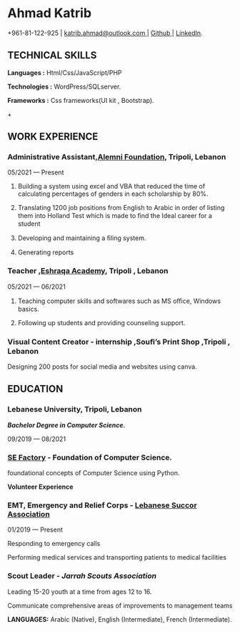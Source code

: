 ﻿

# **Ahmad Katrib**

+961-81-122-925 | <katrib.ahmad@outlook.com>[ ](mailto:katrib.ahmad@outlook.com)| [Github](https://github.com/ahmadkatrib13)[ ](https://github.com/ahmadkatrib13)| [LinkedIn](https://www.linkedin.com/in/ahmad-katrib/).

## **TECHNICAL SKILLS**

**Languages :** Html/Css/JavaScript/PHP

**Technologies :** WordPress/SQLserver.

**Frameworks :** Css frameworks(UI kit , Bootstrap).

\+

## **WORK EXPERIENCE**

### **Administrative Assistant,[Alemni Foundation](https://alemni-foundation.com/), Tripoli, Lebanon**

05/2021 — Present


1. Building a system using excel and VBA that reduced the time of calculating percentages of genders in each scholarship by 80%.
1. Translating 1200 job positions from English to Arabic in order of listing them into Holland Test which is made to ﬁnd the Ideal career for a student


1. Developing and maintaining a ﬁling system.

1. Generating reports

### **Teacher ,[Eshraqa Academy](http://ahdaf-foundation.com/sub-org/%d9%85%d8%a4%d8%b3%d8%b3%d8%a9-%d8%a5%d8%b4%d8%b1%d8%a7%d9%82%d8%a9/), Tripoli , Lebanon**
05/2021 — 06/2021

1. Teaching computer skills and softwares such as MS oﬃce, Windows basics.

1. Following up students and providing counseling support.

### **Visual Content Creator - internship ,Souﬁ’s Print Shop ,Tripoli , Lebanon** 

Designing 200 posts for social media and websites using canva.

##  **EDUCATION**

### **Lebanese University,** Tripoli, Lebanon

___Bachelor Degree in Computer Science.___

09/2019 — 08/2021

### [**SE Factory**](https://sefactory.io) - Foundation of Computer Science.



foundational concepts of Computer Science using Python.

**Volunteer Experience**

### **EMT, Emergency and Relief Corps - [ Lebanese Succor Association](https://www.erc-lb.org/)[ ](https://www.erc-lb.org/)**

01/2019 — Present


Responding to emergency calls

Performing medical services and transporting patients to medical facilities

### **Scout Leader** -  ___Jarrah Scouts Association___

Leading 15-20 youth at a time from ages 12 to 16.

Communicate comprehensive areas of improvements to management teams


**LANGUAGES:** Arabic (Native), English (Intermediate), French (Intermediate).
